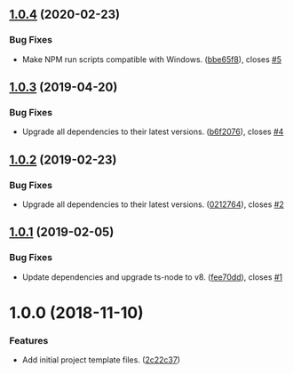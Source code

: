 ## [1.0.4](https://github.com/patreeceeo/ngency-es/compare/v1.0.3...v1.0.4) (2020-02-23)


### Bug Fixes

* Make NPM run scripts compatible with Windows. ([bbe65f8](https://github.com/patreeceeo/ngency-es/commit/bbe65f8780568eb20dbadc9ac59b08c2b9772d88)), closes [#5](https://github.com/patreeceeo/ngency-es/issues/5)



## [1.0.3](https://github.com/patreeceeo/ngency-es/compare/v1.0.2...v1.0.3) (2019-04-20)


### Bug Fixes

* Upgrade all dependencies to their latest versions. ([b6f2076](https://github.com/patreeceeo/ngency-es/commit/b6f2076)), closes [#4](https://github.com/patreeceeo/ngency-es/issues/4)



## [1.0.2](https://github.com/patreeceeo/ngency-es/compare/v1.0.1...v1.0.2) (2019-02-23)


### Bug Fixes

* Upgrade all dependencies to their latest versions. ([0212764](https://github.com/patreeceeo/ngency-es/commit/0212764)), closes [#2](https://github.com/patreeceeo/ngency-es/issues/2)



## [1.0.1](https://github.com/patreeceeo/ngency-es/compare/v1.0.0...v1.0.1) (2019-02-05)


### Bug Fixes

* Update dependencies and upgrade ts-node to v8. ([fee70dd](https://github.com/patreeceeo/ngency-es/commit/fee70dd)), closes [#1](https://github.com/patreeceeo/ngency-es/issues/1)



# 1.0.0 (2018-11-10)


### Features

* Add initial project template files. ([2c22c37](https://github.com/patreeceeo/ngency-es/commit/2c22c37))



